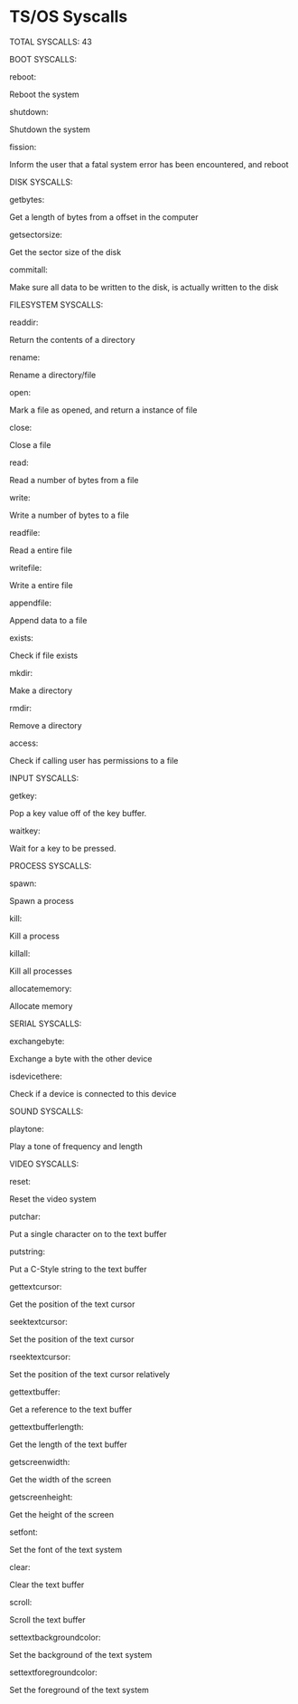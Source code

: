 # TS/OS Syscalls

TOTAL SYSCALLS: 43

BOOT SYSCALLS:

 reboot:

  Reboot the system

 shutdown:

  Shutdown the system

 fission:

  Inform the user that a fatal system error has been encountered, and reboot

DISK SYSCALLS:

 getbytes:

  Get a length of bytes from a offset in the computer

 getsectorsize:

  Get the sector size of the disk

 commitall:

  Make sure all data to be written to the disk, is actually written to the disk

FILESYSTEM SYSCALLS:

 readdir:

  Return the contents of a directory

 rename:

  Rename a directory/file

 open:

  Mark a file as opened, and return a instance of file

 close:

  Close a file

 read:

  Read a number of bytes from a file

 write:

  Write a number of bytes to a file

 readfile:

  Read a entire file

 writefile:

  Write a entire file

 appendfile:

  Append data to a file

 exists:

  Check if file exists

 mkdir:

  Make a directory

 rmdir:

  Remove a directory

 access:

  Check if calling user has permissions to a file

INPUT SYSCALLS:

 getkey:

  Pop a key value off of the key buffer.

 waitkey:

  Wait for a key to be pressed.

PROCESS SYSCALLS:

 spawn:

  Spawn a process

 kill:

  Kill a process

 killall:

  Kill all processes

 allocatememory:

  Allocate memory

SERIAL SYSCALLS:

 exchangebyte:

  Exchange a byte with the other device

 isdevicethere:

  Check if a device is connected to this device

SOUND SYSCALLS:

 playtone:

  Play a tone of frequency and length

VIDEO SYSCALLS:

 reset:

  Reset the video system

 putchar:

  Put a single character on to the text buffer

 putstring:

  Put a C-Style string to the text buffer

 gettextcursor:

  Get the position of the text cursor

 seektextcursor:

  Set the position of the text cursor

 rseektextcursor:

  Set the position of the text cursor relatively

 gettextbuffer:

  Get a reference to the text buffer

 gettextbufferlength:

  Get the length of the text buffer

 getscreenwidth:

  Get the width of the screen

 getscreenheight:

  Get the height of the screen

 setfont:

  Set the font of the text system

 clear:

  Clear the text buffer

 scroll:

  Scroll the text buffer  

 settextbackgroundcolor:

  Set the background of the text system

 settextforegroundcolor:

  Set the foreground of the text system
